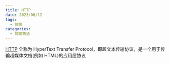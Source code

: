 ```yaml
---
title: HTTP
date: 2023/06/12
tags:
  - 前端
categories:
  - 前端物语
---
```


[HTTP](https://developer.mozilla.org/zh-CN/docs/Web/HTTP) 全称为 HyperText Transfer Protocol，即超文本传输协议，是一个用于传输超媒体文档(例如 HTML)的应用层协议
<CustomBlock title="HTTP 协议的主要特点" content="<ul><li>是一个应用层协议</li><li><strong>遵循经典的“客户端-服务端”模型</strong>(客户端发送请求，服务器返回响应)</li><li><strong>灵活可扩展</strong><ul><li>语义上的自由，只规定了报文的基本格式，报文里的各个组成部分可以由开发者任意定制</li><li>传输格式的多样性</li></ul></li><li><strong>无连接</strong>: 每完成一个请求就断开连接(HTTP/1.1 后默认开启长连接)</li><li><strong>无状态</strong>: HTTP 协议对于事务处理没有记忆能力(每个请求之间、浏览器和服务器之间都是相互独立毫无关联的)</li><li><strong>可靠传输</strong>: HTTP 协议是一个可靠的传输协议(基于 TCP/IP 协议)</li><li><strong>明文传输</strong>: 协议里的报文直接使用文本形式传输(HTTP/2.0 后改为二进制传输)</li></ul>"></CustomBlock>
